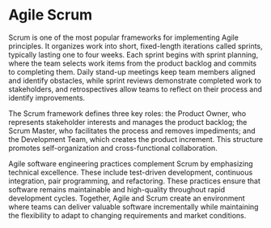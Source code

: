 # Agile Scrum

Scrum is one of the most popular frameworks for implementing Agile principles. It organizes work into short, fixed-length iterations called sprints, typically lasting one to four weeks. Each sprint begins with sprint planning, where the team selects work items from the product backlog and commits to completing them. Daily stand-up meetings keep team members aligned and identify obstacles, while sprint reviews demonstrate completed work to stakeholders, and retrospectives allow teams to reflect on their process and identify improvements.

The Scrum framework defines three key roles: the Product Owner, who represents stakeholder interests and manages the product backlog; the Scrum Master, who facilitates the process and removes impediments; and the Development Team, which creates the product increment. This structure promotes self-organization and cross-functional collaboration.

Agile software engineering practices complement Scrum by emphasizing technical excellence. These include test-driven development, continuous integration, pair programming, and refactoring. These practices ensure that software remains maintainable and high-quality throughout rapid development cycles. Together, Agile and Scrum create an environment where teams can deliver valuable software incrementally while maintaining the flexibility to adapt to changing requirements and market conditions.
